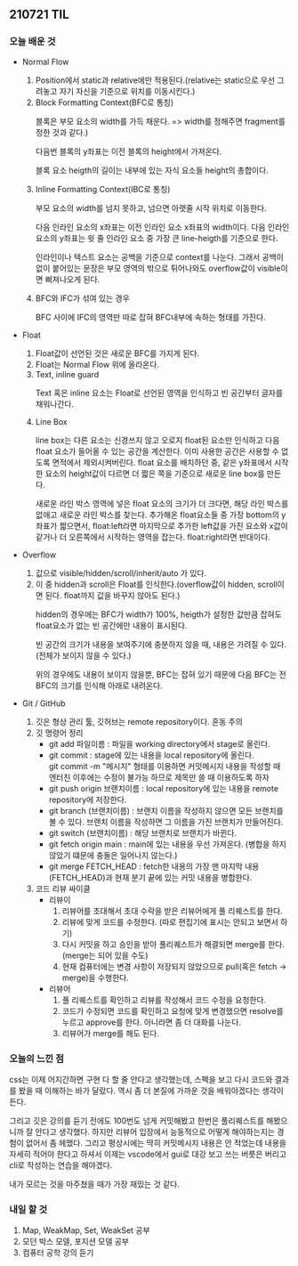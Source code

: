## 210721 TIL

### 오늘 배운 것
- Normal Flow
    1. Position에서 static과 relative에만 적용된다.(relative는 static으로 우선 그려놓고 자기 자신을 기준으로 위치를 이동시킨다.)
    2. Block Formatting Context(BFC로 통칭)
        <p>블록은 부모 요소의 width를 가득 채운다. => width를 정해주면 fragment를 정한 것과 같다.)</p>
        <p>다음번 블록의 y좌표는 이전 블록의 height에서 가져온다.</p>
        <p>블록 요소 heigth의 길이는 내부에 있는 자식 요소들 height의 총합이다.</p>
    3. Inline Formatting Context(IBC로 통칭)
        <p>부모 요소의 width를 넘지 못하고, 넘으면 아랫줄 시작 위치로 이동한다.</p>
        <p>다음 인라인 요소의 x좌표는 이전 인라인 요소 x좌표의 width이다.
        다음 인라인 요소의 y좌표는 윗 줄 인라인 요소 중 가장 큰 line-heigth를 기준으로 한다.</p>
        <p>인라인이나 텍스트 요소는 공백을 기준으로 context를 나눈다.
        그래서 공백이 없이 붙어있는 문장은 부모 영역의 밖으로 튀어나와도 overflow값이 visible이면 삐져나오게 된다.</p>
    4. BFC와 IFC가 섞여 있는 경우
        <p>BFC 사이에 IFC의 영역만 따로 잡혀 BFC내부에 속하는 형태를 가진다.</p>

- Float
    1. Float값이 선언된 것은 새로운 BFC를 가지게 된다.
    2. Float는 Normal Flow 위에 올라온다.
    3. Text, inline guard
        <p>Text 혹은 inline 요소는 Float로 선언된 영역을 인식하고
        빈 공간부터 글자를 채워나간다.</p>
    4. Line Box
        <p>line box는 다른 요소는 신경쓰지 않고 오로지 float된 요소만 인식하고 다음 float 요소가 들어올 수 있는 공간을 계산한다.
        이미 사용한 공간은 사용할 수 없도록 면적에서 제외시켜버린다.
        float 요소를 배치하던 중, 같은 y좌표에서 시작한 요소의 height값이 다르면 더 짧은 쪽을 기준으로 새로운 line box를 만든다.</P>
        <p>새로운 라인 박스 영역에 넣은 float 요소의 크기가 더 크다면, 해당 라인 박스를 없애고 새로운 라인 박스를 찾는다. 추가해온 float요소들 중 가장 bottom의 y좌표가 짧으면서, float:left라면 마지막으로 추가한 left값을 가진 요소와 x값이 같거나 더 오른쪽에서 시작하는 영역을 잡는다. float:right라면 반대이다.</p>
    
- Overflow
    1. 값으로 visible/hidden/scroll/inherit/auto 가 있다.
    2. 이 중 hidden과 scroll은 Float를 인식한다.(overflow값이 hidden, scroll이면 된다. float까지 값을 바꾸지 않아도 된다.)
        <p>hidden의 경우에는 BFC가 width가 100%, heigth가 설정한 값만큼 잡혀도 float요소가 없는 빈 공간에만 내용이 표시된다.</p>
        <p>빈 공간의 크기가 내용을 보여주기에 충분하지 않을 때, 내용은 가려질 수 있다.(전체가 보이지 않을 수 있다.)</p>
        <p>위의 경우에도 내용이 보이지 않을뿐, BFC는 잡혀 있기 때문에 다음 BFC는 전 BFC의 크기를 인식해 아래로 내려온다.</p>


- Git / GitHub
    1. 깃은 형상 관리 툴, 깃허브는 remote repository이다. 혼동 주의
    2. 깃 명령어 정리
        - git add 파일이름 : 파일을 working directory에서 stage로 올린다.
        - git commit : stage에 있는 내용을 local repository에 올린다.<br/>
         git commit -m "메시지" 형태를 이용하면 커밋메시지 내용을 작성할 때 엔터친 이후에는 수정이 불가능 하므로 제목만 쓸 때 이용하도록 하자
        - git push origin 브랜치이름 : local repository에 있는 내용을 remote repository에 저장한다.
        - git branch (브랜치이름) : 브랜치 이름을 작성하지 않으면 모든 브랜치를 볼 수 있다. 브랜치 이름을 작성하면 그 이름을 가진 브랜치가 만들어진다.
        - git switch (브랜치이름) : 해당 브랜치로 브랜치가 바뀐다.
        - git fetch origin main : main에 있는 내용을 우선 가져온다. (병합을 하지 않았기 떄문에 충돌은 일어나지 않는다.)
        - git merge FETCH_HEAD : fetch한 내용의 가장 맨 마지막 내용(FETCH_HEAD)과 현재 분기 끝에 있는 커밋 내용을 병합한다.
    3. 코드 리뷰 싸이클
        - 리뷰이
            1. 리뷰어를 초대해서 초대 수락을 받은 리뷰어에게 풀 리퀘스트를 한다.
            2. 리뷰에 맞게 코드를 수정한다. (따로 편집기에 표시는 안되고 보면서 하기)
            3. 다시 커밋을 하고 승인을 받아 풀리퀘스트가 해결되면 merge를 한다. (merge는 되어 있을 수도)
            4. 현재 컴퓨터에는 변경 사항이 저장되지 않았으므로 pull(혹은 fetch -> merge)을 수행한다.
        - 리뷰어
            1. 풀 리퀘스트를 확인하고 리뷰를 작성해서 코드 수정을 요청한다.
            2. 코드가 수정되면 코드를 확인하고 요청에 맞게 변경했으면 resolve를 누르고 approve를 한다. 아니라면 좀 더 대화를 나눈다.
            3. 리뷰어가 merge를 해도 된다.

### 오늘의 느낀 점
<p>css는 이제 어지간하면 구현 다 할 줄 안다고 생각했는데, 스펙을 보고 다시 코드와 결과를 봤을 때 이해하는 바가 달랐다. 역시 좀 더 본질에 가까운 것을 배워야겠다는 생각이 든다.</p>
<p>그리고 깃은 강의를 듣기 전에도 100번도 넘게 커밋해봤고 한번은 풀리퀘스트를 해봤으니까 잘 안다고 생각했다. 하지만 리뷰어 입장에서 능동적으로 어떻게 해야하는지는 경험이 없어서 좀 헤맸다. 그리고 평상시에는 딱히 커밋메시지 내용은 안 적었는데 내용을 자세히 적어야 한다고 하셔서 이제는 vscode에서 gui로 대강 보고 쓰는 버릇은 버리고 cli로 작성하는 연습을 해야겠다.</p>
<p>내가 모르는 것을 마주쳤을 때가 가장 재밌는 것 같다.</p>

### 내일 할 것
1. Map, WeakMap, Set, WeakSet 공부
2. 모던 박스 모델, 포지션 모델 공부
3. 컴퓨터 공학 강의 듣기